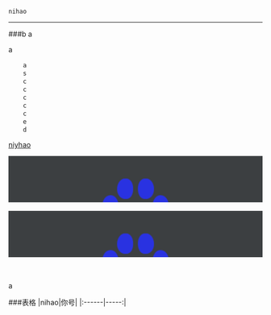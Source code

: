 `nihao`
***
###b
a

a

        a
        s
        c
        c
        c
        c
        c
        e
        d

[niyhao](www.baidui.com "ssss链接" ) 

![tupiao](./image1.png "暖红")

[![tupiao](./image1.png "暖红")](www.baidui.com "ssss链接" )

<br/>

a


###表格
|nihao|你号|
|:------|-----:|
